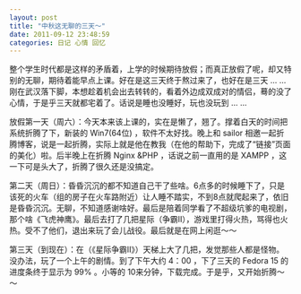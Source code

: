```yaml
---
layout: post 
title: "中秋这无聊的三天～"
date: 2011-09-12 23:48:59
categories: 日记 心情 回忆
---
```


整个学生时代都是这样的矛盾着，上学的时候期待放假；而真正放假了呢，却又特别的无聊，期待着能早点上课。好在是这三天终于熬过来了，也好在是三天 ... ... 刚在武汉落下脚，本想趁着机会出去转转的，看着外边成双成对的情侣，蓦的没了心情，于是乎三天就都宅着了。话说是睡也没睡好，玩也没玩到 ... ...

放假第一天（周六）：今天本来该上课的，实在是懒了，翘了。撑着白天的时间把系统折腾了下，新装的 Win7(64位) ，软件不太好找。晚上和 sailor 相邀一起折腾博客，说是一起折腾，实际上就是他在教我（在他的帮助下，完成了“链接”页面的美化）啦。后半晚上在折腾 Nginx &amp;PHP ，话说之前一直用的是 XAMPP ，这一下可是头大了，折腾了很久还是没搞定。

第二天（周日）：昏昏沉沉的都不知道自己干了些啥。6点多的时候睡下了，只是该死的火车（组的房子在火车路附近）让人睡不踏实，不到8点就爬起来了，依旧是昏昏沉沉。无聊，不知道感谢啥好。最后是陪着同学看了不超级坑爹的电视剧，那个啥《飞虎神鹰》。最后去打了几把星际（争霸II），游戏里打得火热，骂得也火热。受不了他们，退出来玩了会儿战役。最后就是在网上闲逛～～

第三天（到现在）：在（《星际争霸II》）天梯上大了几把，发觉那些人都是怪物。没办法，玩了一个上午的剧情。到了下午大约 4：00 ，下了三天的 Fedora 15 的进度条终于显示为 99% 。小等的 10来分钟，下载完成。于是乎，又开始折腾～～